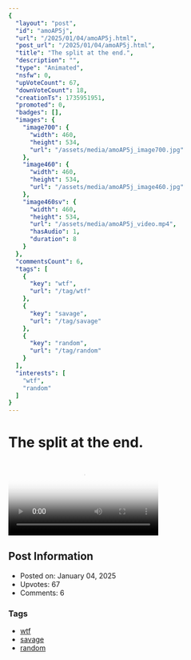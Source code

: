 ```yaml
---
{
  "layout": "post",
  "id": "amoAP5j",
  "url": "/2025/01/04/amoAP5j.html",
  "post_url": "/2025/01/04/amoAP5j.html",
  "title": "The split at the end.",
  "description": "",
  "type": "Animated",
  "nsfw": 0,
  "upVoteCount": 67,
  "downVoteCount": 18,
  "creationTs": 1735951951,
  "promoted": 0,
  "badges": [],
  "images": {
    "image700": {
      "width": 460,
      "height": 534,
      "url": "/assets/media/amoAP5j_image700.jpg"
    },
    "image460": {
      "width": 460,
      "height": 534,
      "url": "/assets/media/amoAP5j_image460.jpg"
    },
    "image460sv": {
      "width": 460,
      "height": 534,
      "url": "/assets/media/amoAP5j_video.mp4",
      "hasAudio": 1,
      "duration": 8
    }
  },
  "commentsCount": 6,
  "tags": [
    {
      "key": "wtf",
      "url": "/tag/wtf"
    },
    {
      "key": "savage",
      "url": "/tag/savage"
    },
    {
      "key": "random",
      "url": "/tag/random"
    }
  ],
  "interests": [
    "wtf",
    "random"
  ]
}
---
```


# The split at the end.

<video controls playsinline loop poster="/assets/media/amoAP5j_image460.jpg">
  <source src="/assets/media/amoAP5j_video.mp4" type="video/mp4">
  Your browser does not support the video tag.
</video>

## Post Information

- Posted on: January 04, 2025
- Upvotes: 67
- Comments: 6

### Tags

- [wtf](/tag/wtf)
- [savage](/tag/savage)
- [random](/tag/random)
